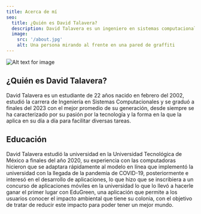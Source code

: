 ```yaml
---
title: Acerca de mí
seo:
  title: ¿Quién es David Talavera?
  description: David Talavera es un ingeniero en sistemas computacionales que busca poner a prueba sus conocimientos.
  image:
    src: '/about.jpg'
    alt: Una persona mirando al frente en una pared de graffiti
---
```


![Alt text for image](/about.jpg)

## ¿Quién es David Talavera?

David Talavera es un estudiante de 22 años nacido en febrero del 2002, estudió la carrera de Ingeniería en Sistemas Computacionales y se graduó a finales del 2023 con el mejor promedio de su generación, desde siempre se ha caracterizado por su pasión por la tecnología y la forma en la que la aplica en su día a día para facilitar diversas tareas.

## Educación

David Talavera estudió la universidad en la Universidad Tecnológica de México a finales del año 2020, su experiencia con las computadoras hicieron que se adaptara rápidamente al modelo en línea que implementó la universidad con la llegada de la pandemia de COVID-19, posteriormente e interesó en el desarrollo de aplicaciones, lo que hizo que se inscribiera a un concurso de aplicaciones móviles en la universidad lo que lo llevó a hacerle ganar el primer lugar con EduGreen, una aplicación que permite a los usuarios conocer el impacto ambiental que tiene su colonia, con el objetivo de tratar de reducir este impacto para poder tener un mejor mundo.